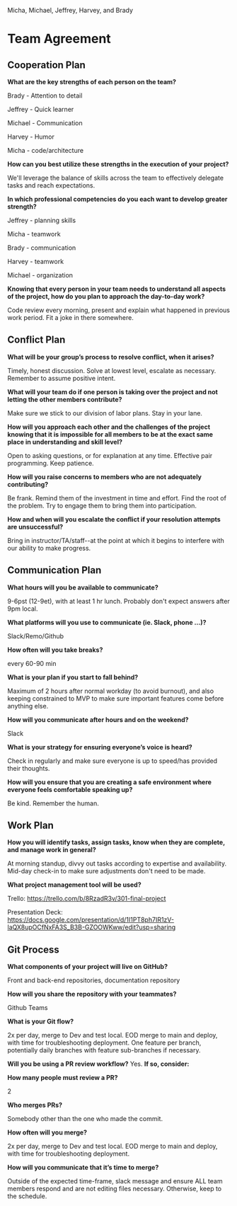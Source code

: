 Micha, Michael, Jeffrey, Harvey, and Brady

# Team Agreement

## Cooperation Plan

**What are the key strengths of each person on the team?**

Brady - Attention to detail

Jeffrey - Quick learner

Michael - Communication

Harvey - Humor

Micha - code/architecture

**How can you best utilize these strengths in the execution of your project?**

We'll leverage the balance of skills across the team to effectively delegate tasks and reach expectations.

**In which professional competencies do you each want to develop greater strength?**

Jeffrey - planning skills

Micha - teamwork

Brady - communication

Harvey - teamwork

Michael - organization

**Knowing that every person in your team needs to understand all aspects of the project, how do you plan to approach the day-to-day work?**

Code review every morning, present and explain what happened in previous work period.  Fit a joke in there somewhere.

## Conflict Plan

**What will be your group’s process to resolve conflict, when it arises?**

Timely, honest discussion. Solve at lowest level, escalate as necessary. Remember to assume positive intent.

**What will your team do if one person is taking over the project and not letting the other members contribute?**

Make sure we stick to our division of labor plans. Stay in your lane.

**How will you approach each other and the challenges of the project knowing that it is impossible for all members to be at the exact same place in understanding and skill level?**

Open to asking questions, or for explanation at any time.  Effective pair programming. Keep patience.

**How will you raise concerns to members who are not adequately contributing?**

Be frank. Remind them of the investment in time and effort. Find the root of the problem.  Try to engage them to bring them into participation.

**How and when will you escalate the conflict if your resolution attempts are unsuccessful?**

Bring in instructor/TA/staff--at the point at which it begins to interfere with our ability to make progress.


## Communication Plan

**What hours will you be available to communicate?**

9-6pst (12-9et), with at least 1 hr lunch. Probably don't expect answers after 9pm local.

**What platforms will you use to communicate (ie. Slack, phone …)?**

Slack/Remo/Github

**How often will you take breaks?**

every 60-90 min

**What is your plan if you start to fall behind?**

Maximum of 2 hours after normal workday (to avoid burnout), and also keeping constrained to MVP to make sure important features come before anything else.

**How will you communicate after hours and on the weekend?**

Slack

**What is your strategy for ensuring everyone’s voice is heard?**

Check in regularly and make sure everyone is up to speed/has provided their thoughts.

**How will you ensure that you are creating a safe environment where everyone feels comfortable speaking up?**

Be kind. Remember the human.


## Work Plan

**How you will identify tasks, assign tasks, know when they are complete, and manage work in general?**

At morning standup, divvy out tasks according to expertise and availability. Mid-day check-in to make sure adjustments don't need to be made.

**What project management tool will be used?**

Trello:
https://trello.com/b/8RzadR3v/301-final-project

Presentation Deck:
https://docs.google.com/presentation/d/1I1PT8ph7IR1zV-laQX8upOCfNxFA3S_B3B-GZOOWKww/edit?usp=sharing

## Git Process

**What components of your project will live on GitHub?**

Front and back-end repositories, documentation repository

**How will you share the repository with your teammates?**

Github Teams

**What is your Git flow?**

2x per day, merge to Dev and test local. EOD merge to main and deploy, with time for troubleshooting deployment. One feature per branch, potentially daily branches with feature sub-branches if necessary.

**Will you be using a PR review workflow?** Yes. **If so, consider:**

**How many people must review a PR?**

2

**Who merges PRs?**

Somebody other than the one who made the commit. 

**How often will you merge?**

2x per day, merge to Dev and test local. EOD merge to main and deploy, with time for troubleshooting deployment.

**How will you communicate that it’s time to merge?**

Outside of the expected time-frame, slack message and ensure ALL team members respond and are not editing files necessary. Otherwise, keep to the schedule.
